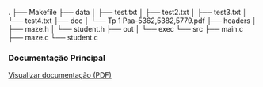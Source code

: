 .
├── Makefile
├── data 
│   ├── test.txt
│   ├── test2.txt
│   ├── test3.txt
│   └── test4.txt
├── doc
│   └── Tp 1 Paa-5362,5382,5779.pdf
├── headers
│   ├── maze.h
│   └── student.h
├── out
│   └── exec
└── src
    ├── main.c
    ├── maze.c
    └── student.c

### Documentação Principal
[Visualizar documentação (PDF)](doc/documentacao.pdf)